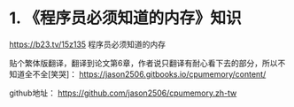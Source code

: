 # 1. 《程序员必须知道的内存》知识


https://b23.tv/15z135
程序员必须知道的内存







贴个繁体版翻译，翻译到论文第6章，作者说只翻译有耐心看下去的部分，所以不知道全不全[笑哭]：
https://jason2506.gitbooks.io/cpumemory/content/

github地址：
https://github.com/jason2506/cpumemory.zh-tw​






















